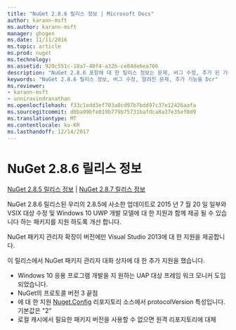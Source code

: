 ```yaml
---
title: "NuGet 2.8.6 릴리스 정보 | Microsoft Docs"
author: karann-msft
ms.author: karann-msft
manager: ghogen
ms.date: 11/11/2016
ms.topic: article
ms.prod: nuget
ms.technology: 
ms.assetid: 920c551c-18a7-40f4-a32b-ce84de6ea766
description: "NuGet 2.8.6 포함에 대 한 릴리스 정보는 문제, 버그 수정, 추가 된 기능 및 Dcr 알려져 있습니다."
keywords: "NuGet 2.8.6 릴리스 정보, 버그 수정, 알려진 문제, 추가 기능을 Dcr"
ms.reviewer:
- karann-msft
- unniravindranathan
ms.openlocfilehash: f33c1edd3ef703a8cd97b7bdd97c37e12426aafa
ms.sourcegitcommit: d0ba99bfe019b779b75731bafdca8a37e35ef0d9
ms.translationtype: MT
ms.contentlocale: ko-KR
ms.lasthandoff: 12/14/2017
---
```

# <a name="nuget-286-release-notes"></a>NuGet 2.8.6 릴리스 정보

[NuGet 2.8.5 릴리스 정보](../release-notes/nuget-2.8.5.md) | [NuGet 2.8.7 릴리스 정보](../release-notes/nuget-2.8.7.md)

NuGet 2.8.6 릴리스된 우리의 2.8.5에 사소한 업데이트로 2015 년 7 월 20 일 일부와 VSIX 대상 수정 및 Windows 10 UWP 개발 모델에 대 한 지원과 함께 제공 될 수 있습니다 하는 패키지를 지원 하도록 개선 합니다.

NuGet 패키지 관리자 확장이 버전에만 Visual Studio 2013에 대 한 지원을 제공합니다.

이 릴리스에서 NuGet 패키지 관리자 대화 상자에 대 한 추가 지원을 했습니다.

* Windows 10 응용 프로그램 개발을 지 원하는 UAP 대상 프레임 워크 모니커 도입 되었습니다.
* NuGet의 프로토콜 버전 3 끝점
* 에 대 한 지원 [Nuget.Config](../consume-packages/configuring-nuget-behavior.md) 리포지토리 소스에서 protocolVersion 특성입니다. 기본값은 "2"
* 로컬 캐시에서 필요한 패키지 버전을 사용할 수 없으면 원격 리포지토리에 대체